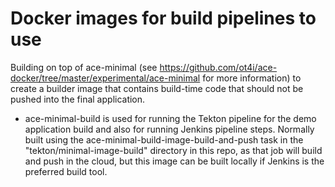 # Docker images for build pipelines to use

Building on top of ace-minimal (see https://github.com/ot4i/ace-docker/tree/master/experimental/ace-minimal
for more information) to create a builder image that contains build-time code that should not be pushed into the final application.

- ace-minimal-build is used for running the Tekton pipeline for the demo application build and also for running Jenkins
  pipeline steps. Normally built using the ace-minimal-build-image-build-and-push task in the "tekton/minimal-image-build"
  directory in this repo, as that job will build and push in the cloud, but this image can be built locally if Jenkins
  is the preferred build tool.

